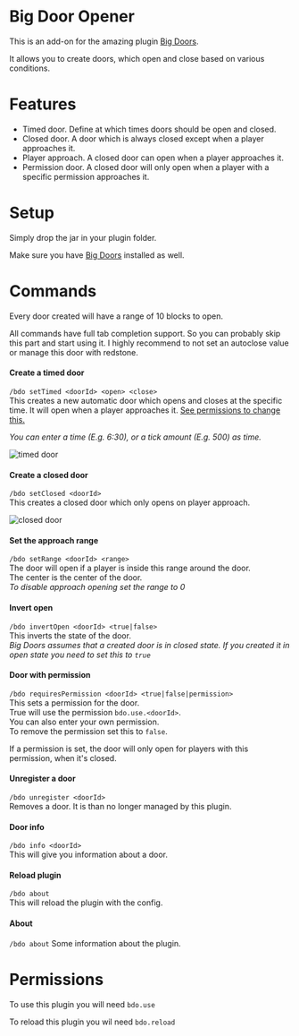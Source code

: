 # Big Door Opener

This is an add-on for the amazing plugin [Big Doors](https://www.spigotmc.org/resources/big-doors.58669/).

It allows you to create doors, which open and close based on various conditions.


# Features
* Timed door. Define at which times doors should be open and closed.
* Closed door. A door which is always closed except when a player approaches it.
* Player approach. A closed door can open when a player approaches it.
* Permission door. A closed door will only open when a player with a specific permission approaches it.

# Setup
Simply drop the jar in your plugin folder.

Make sure you have [Big Doors](https://www.spigotmc.org/resources/big-doors.58669/) installed as well.

# Commands

Every door created will have a range of 10 blocks to open.

All commands have full tab completion support. So you can probably skip this part and start using it.
I highly recommend to not set an autoclose value or manage this door with redstone.

#### Create a timed door
`/bdo setTimed <doorId> <open> <close>`  
This creates a new automatic door which opens and closes at the specific time.
It will open when a player approaches it. [See permissions to change this.](#Door-with-permission)

*You can enter a time (E.g. 6:30), or a tick amount (E.g. 500) as time.*

![timed door](http://chojo.u.catgirlsare.sexy/vtvJ5gPK.gif)

#### Create a closed door
`/bdo setClosed <doorId>`  
This creates a closed door which only opens on player approach.

![closed door](http://chojo.u.catgirlsare.sexy/bJ9SrW-a.gif)

#### Set the approach range
`/bdo setRange <doorId> <range>`  
The door will open if a player is inside this range around the door.  
The center is the center of the door.  
*To disable approach opening set the range to 0*

#### Invert open
`/bdo invertOpen <doorId> <true|false>`  
This inverts the state of the door.  
*Big Doors assumes that a created door is in closed state. If you created it in open state you need to set this to `true`*

#### Door with permission
`/bdo requiresPermission <doorId> <true|false|permission>`  
This sets a permission for the door.  
True will use the permission `bdo.use.<doorId>`.  
You can also enter your own permission.  
To remove the permission set this to `false`.  

If a permission is set, the door will only open for players with this permission, when it's closed.

#### Unregister a door
`/bdo unregister <doorId>`  
Removes a door. It is than no longer managed by this plugin.

#### Door info
`/bdo info <doorId>`  
This will give you information about a door.

#### Reload plugin
`/bdo about`  
This will reload the plugin with the config.

#### About
`/bdo about`
Some information about the plugin.

# Permissions

To use this plugin you will need `bdo.use`

To reload this plugin you wil need `bdo.reload`
